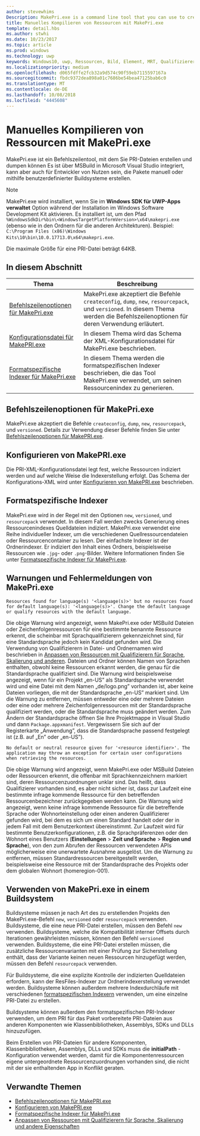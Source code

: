 ```yaml
---
author: stevewhims
Description: MakePri.exe is a command line tool that you can use to create and dump PRI files. It is integrated as part of MSBuild within Microsoft Visual Studio, but it could be useful to you for creating packages manually or with a custom build system.
title: Manuelles Kompilieren von Ressourcen mit MakePri.exe
template: detail.hbs
ms.author: stwhi
ms.date: 10/23/2017
ms.topic: article
ms.prod: windows
ms.technology: uwp
keywords: Windows10, uwp, Ressourcen, Bild, Element, MRT, Qualifizierer
ms.localizationpriority: medium
ms.openlocfilehash: d065fdffe2fcb32a9d574c90f59eb7115597167a
ms.sourcegitcommit: fbdc9372dea898a01c7686be54bea47125bab6c0
ms.translationtype: MT
ms.contentlocale: de-DE
ms.lasthandoff: 10/08/2018
ms.locfileid: "4445608"
---
```

# <a name="compile-resources-manually-with-makepriexe"></a>Manuelles Kompilieren von Ressourcen mit MakePri.exe

MakePri.exe ist ein Befehlszeilentool, mit dem Sie PRI-Dateien erstellen und dumpen können Es ist über MSBuild in Microsoft Visual Studio integriert, kann aber auch für Entwickler von Nutzen sein, die Pakete manuell oder mithilfe benutzerdefinierter Buildsysteme erstellen.

> [!NOTE]
> MakePri.exe wird installiert, wenn Sie im **Windows SDK für UWP-Apps verwaltet** Option während der Installation im Windows Software Development Kit aktivieren. Es installiert ist, um den Pfad `%WindowsSdkDir%bin\<WindowsTargetPlatformVersion>\x64\makepri.exe` (ebenso wie in den Ordnern für die anderen Architekturen). Beispiel: `C:\Program Files (x86)\Windows Kits\10\bin\10.0.17713.0\x64\makepri.exe`.

Die maximale Größe für eine PRI-Datei beträgt 64KB.

## <a name="in-this-section"></a>In diesem Abschnitt
|Thema|Beschreibung|
|-|-|
| [Befehlszeilenoptionen für MakePri.exe](makepri-exe-command-options.md) | MakePri.exe akzeptiert die Befehle `createconfig`, `dump`, `new`, `resourcepack`, und `versioned`. In diesem Thema werden die Befehlszeilenoptionen für deren Verwendung erläutert. |
| [Konfigurationsdatei für MakePRI.exe](makepri-exe-configuration.md) | In diesem Thema wird das Schema der XML-Konfigurationsdatei für MakePri.exe beschrieben. |
| [Formatspezifische Indexer für MakePri.exe](makepri-exe-format-specific-indexers.md) | In diesem Thema werden die formatspezifischen Indexer beschrieben, die das Tool MakePri.exe verwendet, um seinen Ressourcenindex zu generieren. |

## <a name="makepriexe-command-line-options"></a>Befehlszeilenoptionen für MakePri.exe

MakePri.exe akzeptiert die Befehle `createconfig`, `dump`, `new`, `resourcepack`, und `versioned`. Details zur Verwendung dieser Befehle finden Sie unter [Befehlszeilenoptionen für MakePRI.exe](makepri-exe-command-options.md).

## <a name="makepriexe-configuration"></a>Konfigurieren von MakePRI.exe

Die PRI-XML-Konfigurationsdatei legt fest, welche Ressourcen indiziert werden und auf welche Weise die Indexerstellung erfolgt. Das Schema der Konfigurations-XML wird unter [Konfigurieren von MakePRI.exe](makepri-exe-configuration.md) beschrieben.

## <a name="format-specific-indexers"></a>Formatspezifische Indexer

MakePri.exe wird in der Regel mit den Optionen `new`, `versioned`, und `resourcepack` verwendet. In diesem Fall werden zwecks Generierung eines Ressourcenindexes Quelldateien indiziert. MakePri.exe verwendet eine Reihe individueller Indexer, um die verschiedenen Quellressourcendateien oder Ressourcencontainer zu lesen. Der einfachste Indexer ist der Ordnerindexer. Er indiziert den Inhalt eines Ordners, beispielsweise Ressourcen wie `.jpg`- oder `.png`-Bilder. Weitere Informationen finden Sie unter [Formatspezifische Indexer für MakePri.exe](makepri-exe-format-specific-indexers.md).

## <a name="makepriexe-warnings-and-error-messages"></a>Warnungen und Fehlermeldungen von MakePri.exe

```
Resources found for language(s) '<language(s)>' but no resources found for default language(s): '<language(s)>'. Change the default language or qualify resources with the default language.
```

Die obige Warnung wird angezeigt, wenn MakePri.exe oder MSBuild Dateien oder Zeichenfolgenressourcen für eine bestimmte benannte Ressource erkennt, die scheinbar mit Sprachqualifizierern gekennzeichnet sind, für eine Standardsprache jedoch kein Kandidat gefunden wird. Die Verwendung von Qualifizierern in Datei- und Ordnernamen wird beschrieben in [Anpassen von Ressourcen mit Qualifizierern für Sprache, Skalierung und anderen](tailor-resources-lang-scale-contrast.md). Dateien und Ordner können Namen von Sprachen enthalten, obwohl keine Ressourcen erkannt werden, die genau für die Standardsprache qualifiziert sind. Die Warnung wird beispielsweise angezeigt, wenn für ein Projekt „en-US” als Standardsprache verwendet wird und eine Datei mit dem Namen „de/logo.png” vorhanden ist, aber keine Dateien vorliegen, die mit der Standardsprache „en-US” markiert sind. Um die Warnung zu entfernen, müssen entweder eine oder mehrere Dateien oder eine oder mehrere Zeichenfolgenressourcen mit der Standardsprache qualifiziert werden, oder die Standardsprache muss geändert werden. Zum Ändern der Standardsprache öffnen Sie Ihre Projektmappe in Visual Studio und dann `Package.appxmanifest`. Vergewissern Sie sich auf der Registerkarte „Anwendung”, dass die Standardsprache passend festgelegt ist (z.B. auf „En” oder „en-US”).

```
No default or neutral resource given for '<resource identifier>'. The application may throw an exception for certain user configurations when retrieving the resources.
```

Die obige Warnung wird angezeigt, wenn MakePri.exe oder MSBuild Dateien oder Ressourcen erkennt, die offenbar mit Sprachkennzeichnern markiert sind, deren Ressourcenzuordnungen unklar sind. Das heißt, dass Qualifizierer vorhanden sind, es aber nicht sicher ist, dass zur Laufzeit eine bestimmte infrage kommende Ressource für den betreffenden Ressourcenbezeichner zurückgegeben werden kann. Die Warnung wird angezeigt, wenn keine infrage kommende Ressource für die betreffende Sprache oder Wohnorteinstellung oder einen anderen Qualifizierer gefunden wird, bei dem es sich um einen Standard handelt oder der in jedem Fall mit dem Benutzerkontext übereinstimmt. Zur Laufzeit wird für bestimmte Benutzerkonfigurationen, z.B. die Sprachpräferenzen oder den Wohnort eines Benutzers (**Einstellungen** > **Zeit und Sprache** > **Region und Sprache**), von den zum Abrufen der Ressourcen verwendeten APIs möglicherweise eine unerwartete Ausnahme ausgelöst. Um die Warnung zu entfernen, müssen Standardressourcen bereitgestellt werden, beispielsweise eine Ressource mit der Standardsprache des Projekts oder dem globalen Wohnort (homeregion-001).

## <a name="using-makepriexe-in-a-build-system"></a>Verwenden von MakePri.exe in einem Buildsystem

Buildsysteme müssen je nach Art des zu erstellenden Projekts den MakePri.exe-Befehl `new`, `versioned` oder `resourcepack` verwenden. Buildsysteme, die eine neue PRI-Datei erstellen, müssen den Befehl `new` verwenden. Buildsysteme, welche die Kompatibilität interner Offsets durch Iterationen gewährleisten müssen, können den Befehl `versioned` verwenden. Buildsysteme, die eine PRI-Datei erstellen müssen, die zusätzliche Ressourcenvarianten mit einer Prüfung zur Sicherstellung enthält, dass der Variante keinen neuen Ressourcen hinzugefügt werden, müssen den Befehl `resourcepack` verwenden.

Für Buildsysteme, die eine explizite Kontrolle der indizierten Quelldateien erfordern, kann der ResFiles-Indexer zur Ordnerindexerstellung verwendet werden. Buildsysteme können außerdem mehrere Indexdurchläufe mit verschiedenen [formatspezifischen Indexern](makepri-exe-format-specific-indexers.md) verwenden, um eine einzelne PRI-Datei zu erstellen.

Buildsysteme können außerdem den formatspezifischen PRI-Indexer verwenden, um dem PRI für das Paket vorbereitete PRI-Dateien aus anderen Komponenten wie Klassenbibliotheken, Assemblys, SDKs und DLLs hinzuzufügen.

Beim Erstellen von PRI-Dateien für andere Komponenten, Klassenbibliotheken, Assemblys, DLLs und SDKs muss die **initialPath** -Konfiguration verwendet werden, damit für die Komponentenressourcen eigene untergeordnete Ressourcenzuordnungen vorhanden sind, die nicht mit der sie enthaltenden App in Konflikt geraten.

## <a name="related-topics"></a>Verwandte Themen
* [Befehlszeilenoptionen für MakePRI.exe](makepri-exe-command-options.md)
* [Konfigurieren von MakePRI.exe](makepri-exe-configuration.md)
* [Formatspezifische Indexer für MakePri.exe](makepri-exe-format-specific-indexers.md)
* [Anpassen von Ressourcen mit Qualifizierern für Sprache, Skalierung und andere Eigenschaften](tailor-resources-lang-scale-contrast.md)

